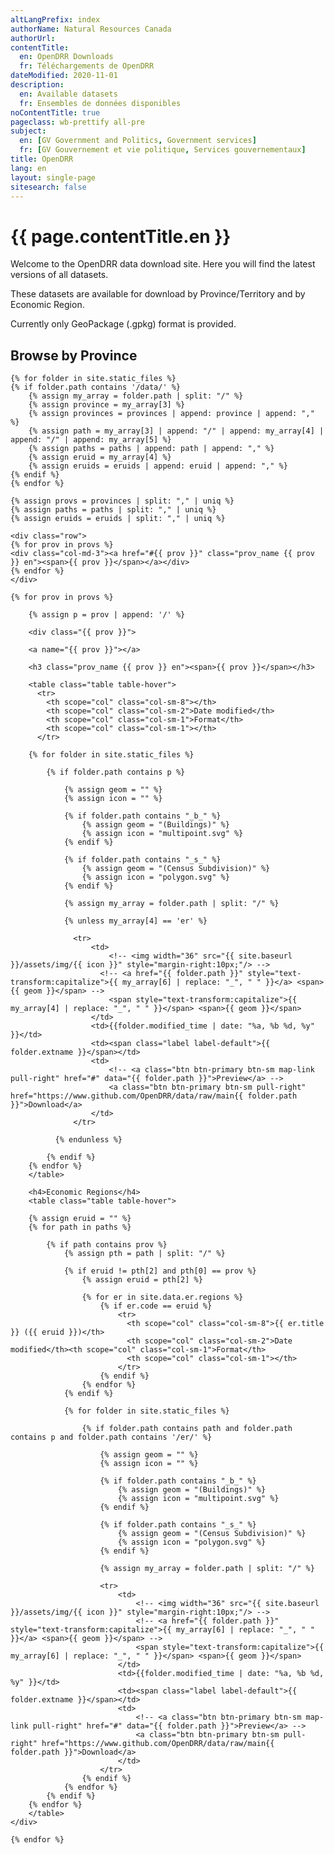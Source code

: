 ```yaml
---
altLangPrefix: index
authorName: Natural Resources Canada
authorUrl:
contentTitle:
  en: OpenDRR Downloads
  fr: Téléchargements de OpenDRR
dateModified: 2020-11-01
description:
  en: Available datasets
  fr: Ensembles de données disponibles
noContentTitle: true
pageclass: wb-prettify all-pre
subject:
  en: [GV Government and Politics, Government services]
  fr: [GV Gouvernement et vie politique, Services gouvernementaux]
title: OpenDRR
lang: en
layout: single-page
sitesearch: false
---
```

# {{ page.contentTitle.en }}

Welcome to the OpenDRR data download site. Here you will find the latest versions of all datasets.

These datasets are available for download by Province/Territory and by Economic Region.

Currently only GeoPackage (.gpkg) format is provided.

## Browse by Province

<section>

    {% for folder in site.static_files %}
    {% if folder.path contains '/data/' %}
        {% assign my_array = folder.path | split: "/" %}
        {% assign province = my_array[3] %}
        {% assign provinces = provinces | append: province | append: "," %}
        {% assign path = my_array[3] | append: "/" | append: my_array[4] | append: "/" | append: my_array[5] %}
        {% assign paths = paths | append: path | append: "," %}
        {% assign eruid = my_array[4] %}
        {% assign eruids = eruids | append: eruid | append: "," %}
    {% endif %}
    {% endfor %}
    
    {% assign provs = provinces | split: "," | uniq %}
    {% assign paths = paths | split: "," | uniq %}
    {% assign eruids = eruids | split: "," | uniq %}

    <div class="row">
    {% for prov in provs %}
    <div class="col-md-3"><a href="#{{ prov }}" class="prov_name {{ prov }} en"><span>{{ prov }}</span></a></div>
    {% endfor %}
    </div>

    {% for prov in provs %}

        {% assign p = prov | append: '/' %}
        
        <div class="{{ prov }}">

        <a name="{{ prov }}"></a>

        <h3 class="prov_name {{ prov }} en"><span>{{ prov }}</span></h3>

        <table class="table table-hover">
          <tr>
            <th scope="col" class="col-sm-8"></th>
            <th scope="col" class="col-sm-2">Date modified</th>
            <th scope="col" class="col-sm-1">Format</th>
            <th scope="col" class="col-sm-1"></th>
          </tr>
        
        {% for folder in site.static_files %}

            {% if folder.path contains p %}

                {% assign geom = "" %}
                {% assign icon = "" %}
                
                {% if folder.path contains "_b_" %}
                    {% assign geom = "(Buildings)" %}
                    {% assign icon = "multipoint.svg" %}
                {% endif %}
                
                {% if folder.path contains "_s_" %}
                    {% assign geom = "(Census Subdivision)" %}
                    {% assign icon = "polygon.svg" %}
                {% endif %}

                {% assign my_array = folder.path | split: "/" %}

                {% unless my_array[4] == 'er' %}

                  <tr>
                      <td>
                          <!-- <img width="36" src="{{ site.baseurl }}/assets/img/{{ icon }}" style="margin-right:10px;"/> -->
                        <!-- <a href="{{ folder.path }}" style="text-transform:capitalize">{{ my_array[6] | replace: "_", " " }}</a> <span>{{ geom }}</span> -->
                          <span style="text-transform:capitalize">{{ my_array[4] | replace: "_", " " }}</span> <span>{{ geom }}</span>
                      </td>
                      <td>{{folder.modified_time | date: "%a, %b %d, %y" }}</td>
                      <td><span class="label label-default">{{ folder.extname }}</span></td>
                      <td>
                          <!-- <a class="btn btn-primary btn-sm map-link pull-right" href="#" data="{{ folder.path }}">Preview</a> -->
                          <a class="btn btn-primary btn-sm pull-right" href="https://www.github.com/OpenDRR/data/raw/main{{ folder.path }}">Download</a>
                      </td>
                  </tr>

              {% endunless %}

            {% endif %}
        {% endfor %}
        </table>

        <h4>Economic Regions</h4>
        <table class="table table-hover">

        {% assign eruid = "" %}
        {% for path in paths %}

            {% if path contains prov %}
                {% assign pth = path | split: "/" %}

                {% if eruid != pth[2] and pth[0] == prov %}
                    {% assign eruid = pth[2] %}

                    {% for er in site.data.er.regions %}
                        {% if er.code == eruid %}
                            <tr>
                              <th scope="col" class="col-sm-8">{{ er.title }} ({{ eruid }})</th>
                              <th scope="col" class="col-sm-2">Date modified</th><th scope="col" class="col-sm-1">Format</th>
                              <th scope="col" class="col-sm-1"></th>
                            </tr>
                        {% endif %}
                    {% endfor %}
                {% endif %}
            
                {% for folder in site.static_files %}

                    {% if folder.path contains path and folder.path contains p and folder.path contains '/er/' %}

                        {% assign geom = "" %}
                        {% assign icon = "" %}
                        
                        {% if folder.path contains "_b_" %}
                            {% assign geom = "(Buildings)" %}
                            {% assign icon = "multipoint.svg" %}
                        {% endif %}
                        
                        {% if folder.path contains "_s_" %}
                            {% assign geom = "(Census Subdivision)" %}
                            {% assign icon = "polygon.svg" %}
                        {% endif %}

                        {% assign my_array = folder.path | split: "/" %}
                        
                        <tr>
                            <td>
                                <!-- <img width="36" src="{{ site.baseurl }}/assets/img/{{ icon }}" style="margin-right:10px;"/> -->
                                <!-- <a href="{{ folder.path }}" style="text-transform:capitalize">{{ my_array[6] | replace: "_", " " }}</a> <span>{{ geom }}</span> -->
                                <span style="text-transform:capitalize">{{ my_array[6] | replace: "_", " " }}</span> <span>{{ geom }}</span>
                            </td>
                            <td>{{folder.modified_time | date: "%a, %b %d, %y" }}</td>
                            <td><span class="label label-default">{{ folder.extname }}</span></td>
                            <td>
                                <!-- <a class="btn btn-primary btn-sm map-link pull-right" href="#" data="{{ folder.path }}">Preview</a> -->
                                <a class="btn btn-primary btn-sm pull-right" href="https://www.github.com/OpenDRR/data/raw/main{{ folder.path }}">Download</a>
                            </td>
                        </tr>
                    {% endif %}
                {% endfor %}
            {% endif %}
        {% endfor %}
        </table>
    </div>
    
    {% endfor %}

</section>